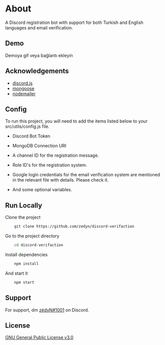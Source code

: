 # About
A Discord registration bot with support for both Turkish and English languages and email verification.
## Demo

Demoya gif veya bağlantı ekleyin

  
## Acknowledgements

- [discord.js](https://www.npmjs.com/package/discord.js)
- [mongoose](https://www.npmjs.com/package/mongoose)
- [nodemailer](https://www.npmjs.com/package/nodemailer)

  
## Config

To run this project, you will need to add the items listed below to your src/utils/config.js file.

- Discord Bot Token

- MongoDB Connection URI

- A channel ID for the registration message.

- Role ID's for the registration system.

- Google login credentials for the email verification system are mentioned in the relevant file with details. Please check it.

- And some optional variables. 
## Run Locally 
Clone the project

```bash 
    git clone https://github.com/zedyn/discord-verifaction
```

Go to the project directory

```bash 
    cd discord-verifaction
```

Install dependencies

```bash 
    npm install
```

And start it 

```bash 
    npm start
```
 ## Support
For support, dm [zédyN#1001](https://discord.com/users/1096540990162088058) on Discord.
## License

[GNU General Public License v3.0](https://choosealicense.com/licenses/gpl-3.0/)

  
